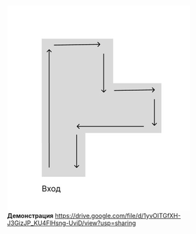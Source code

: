 ![изображение](https://github.com/ToshaTosha/IoT/blob/main/StateMachine/img.jpg)
**Демонстрация**
https://drive.google.com/file/d/1yvOITGfXH-J3GizJP_KU4FlHsng-UviD/view?usp=sharing
